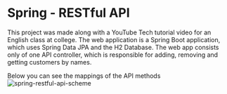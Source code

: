 # Spring - RESTful API
This project was made along with a YouTube Tech tutorial video for an English class at college. The web application is a Spring Boot application, which uses Spring Data JPA and the H2 Database. The web app consists only of one API controller, which is responsible for adding, removing and getting customers by names.

Below you can see the mappings of the API methods
![spring-restful-api-scheme](https://github.com/vsl700/Spring-RESTful-API/assets/51147745/5e1a111a-43c0-4761-978e-aee28d0a3283)

